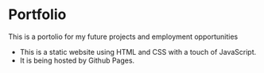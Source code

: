 # Portfolio
This is a portolio for my future projects and employment opportunities

* This is a static website using HTML and CSS with a touch of JavaScript.
* It is being hosted by Github Pages.
